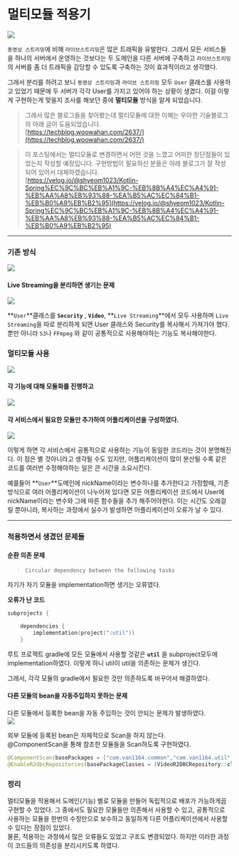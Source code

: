 # 멀티모듈 적용기

![](https://velog.velcdn.com/images/van1164/post/986481b2-096c-4ee6-8c3f-cc52a6687028/image.png)

`동영상 스트리밍`에 비해 `라이브스트리밍`은 많은 트래픽을 유발한다. 그래서 모든 서비스들을 하나의 서버에서 운영하는 것보다는 두 도메인을 다른 서버에 구축하고 `라이브스트리밍`의 서버를 좀 더 트래픽을 감당할 수 있도록 구축하는 것이 효과적이라고 생각했다.

그래서 분리를 하려고 보니 `동영상 스트리밍`과 `라이브 스트리밍` 모두 `User` 클래스를 사용하고 있었기 때문에 두 서버가 각각 User를 가지고 있어야 하는 상황이 생겼다. 이걸 이렇게 구현하는게 맞을지 조사를 해보던 중에 **멀티모듈** 방식을 알게 되었습니다.

> 그래서 많은 블로그들을 찾아봤는데 멀티모듈에 대한 이해는 우아한 기술블로그의 아래 글이 도움되었습니다.\
> [https://techblog.woowahan.com/2637/](https://techblog.woowahan.com/2637/)

> 이 포스팅에서는 멀티모듈로 변경하면서 어떤 것을 느꼈고 어떠한 장단점들이 있었는지 작성할 예정입니다. 구현방법이 필요하신 분들은 아래 블로그가 잘 작성되어 있어서 대체하겠습니다.\
> [https://velog.io/@shyeom1023/Kotlin-Spring%EC%9C%BC%EB%A1%9C-%EB%8B%A4%EC%A4%91-%EB%AA%A8%EB%93%88-%EA%B5%AC%EC%84%B1-%EB%B0%A9%EB%B2%95](https://velog.io/@shyeom1023/Kotlin-Spring%EC%9C%BC%EB%A1%9C-%EB%8B%A4%EC%A4%91-%EB%AA%A8%EB%93%88-%EA%B5%AC%EC%84%B1-%EB%B0%A9%EB%B2%95)

***

### 기존 방식 <a href="#undefined" id="undefined"></a>

![](https://velog.velcdn.com/images/van1164/post/7543c498-7e47-4b6d-a0a6-038f7f8bcb8a/image.png)

#### Live Streaming을 분리하면 생기는 문제 <a href="#live-streaming" id="live-streaming"></a>

![](https://velog.velcdn.com/images/van1164/post/7fe6ea86-44d5-441f-aa9f-52a376ac3d67/image.png)

**`User`**클래스를 **`Security`** , **`Video`**, **`Live Streaming`**에서 모두 사용하며 `Live Streaming`을 따로 분리하게 되면 User 클래스와 Security를 복사해서 가져가야 했다. 뿐만 아니라 `S3`나 `FFmpeg` 와 같이 공통적으로 사용해야하는 기능도 복사해야한다.

### 멀티모듈 사용 <a href="#undefined" id="undefined"></a>

![](https://velog.velcdn.com/images/van1164/post/390f74f3-926c-49ed-9106-11c7015e94bf/image.png)

#### 각 기능에 대해 모듈화를 진행하고 <a href="#undefined" id="undefined"></a>

![](https://velog.velcdn.com/images/van1164/post/41841c6a-daf6-471a-9aee-e63e9b61bfab/image.png)

#### 각 서비스에서 필요한 모듈만 추가하여 어플리케이션을 구성하였다. <a href="#undefined" id="undefined"></a>

![](https://velog.velcdn.com/images/van1164/post/c2b3577c-ab03-438a-9a50-ded1930bec45/image.png)

이렇게 하면 각 서비스에서 공통적으로 사용하는 기능이 동일한 코드라는 것이 분명해진다. 이 점은 별 것아니라고 생각될 수도 있지만, 어플리케이션이 많이 분산될 수록 같은 코드를 여러번 수정해야하는 일은 큰 시간을 소요시킨다.

예를들어 **`User`**도메인에 nickName이라는 변수하나를 추가한다고 가정할때, 기존 방식으로 여러 어플리케이션이 나누어져 있다면 모든 어플리케이션 코드에서 User에 nickName이라는 변수와 그에 따른 함수들을 추가 해주어야한다. 이는 시간도 오래걸릴 뿐아니라, 복사하는 과정에서 실수가 발생하면 어플리케이션이 오류가 날 수 있다.

***

### 적용하면서 생겼던 문제들 <a href="#undefined" id="undefined"></a>

#### 순환 의존 문제 <a href="#undefined" id="undefined"></a>

> `Circular dependency between the following tasks`

자기가 자기 모듈을 implementation하면 생기는 오류였다.

**오류가 난 코드**

```kts
subprojects {

	dependencies {
    	implementation(project(":util"))
    }
```

루트 프로젝트 gradle에 모든 모듈에서 사용할 것같은 **`util`** 을 subproject모두에 implementation하였다. 이렇게 하니 util이 util을 의존하는 문제가 생긴다.

그래서, 각각 모듈의 gradle에서 필요한 것만 의존하도록 바꾸어서 해결하였다.

#### 다른 모듈의 bean을 자동주입하지 못하는 문제 <a href="#bean" id="bean"></a>

다른 모듈에서 등록한 bean을 자동 주입하는 것이 안되는 문제가 발생하였다.\
![](https://velog.velcdn.com/images/van1164/post/6e86cbba-1ccf-4c12-9d97-d31218532a08/image.png)

외부 모듈에 등록된 bean은 자체적으로 Scan을 하지 않는다.\
@ComponentScan을 통해 참조한 모듈들을 Scan하도록 구현하였다.

```kotlin
@ComponentScan(basePackages = ["com.van1164.common","com.van1164.util","com.van1164.security"])
@EnableR2dbcRepositories(basePackageClasses = [VideoR2DBCRepository::class])
```

### 정리 <a href="#undefined" id="undefined"></a>

멀티모듈을 적용해서 도메인(기능) 별로 모듈을 만들어 독립적으로 배포가 가능하게끔 구현할 수 있었다. 그 중에서도 필요한 모듈들만 의존해서 사용할 수 있고, 공통적으로 사용하는 모듈을 한번의 수정만으로 보수하고 동일하게 다른 어플리케이션에서 사용할 수 있다는 장점이 있었다.\
물론, 적용하는 과정에서 많은 오류들도 있었고 구조도 변경되었다. 하지만 이러한 과정이 코드들의 의존성을 분리시키도록 하였다.
